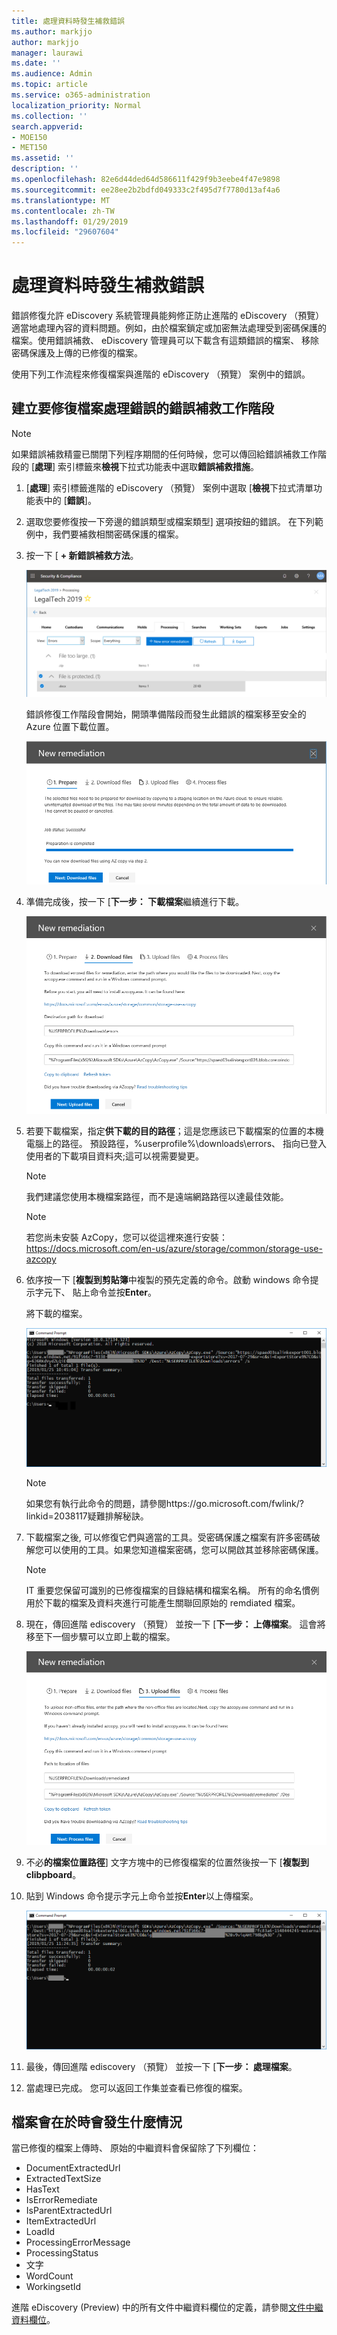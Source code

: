 ```yaml
---
title: 處理資料時發生補救錯誤
ms.author: markjjo
author: markjjo
manager: laurawi
ms.date: ''
ms.audience: Admin
ms.topic: article
ms.service: o365-administration
localization_priority: Normal
ms.collection: ''
search.appverid:
- MOE150
- MET150
ms.assetid: ''
description: ''
ms.openlocfilehash: 82e6d44ded64d586611f429f9b3eebe4f47e9898
ms.sourcegitcommit: ee28ee2b2bdfd049333c2f495d7f7780d13af4a6
ms.translationtype: MT
ms.contentlocale: zh-TW
ms.lasthandoff: 01/29/2019
ms.locfileid: "29607604"
---
```

# <a name="error-remediation-when-processing-data"></a>處理資料時發生補救錯誤

錯誤修復允許 eDiscovery 系統管理員能夠修正防止進階的 eDiscovery （預覽） 適當地處理內容的資料問題。例如，由於檔案鎖定或加密無法處理受到密碼保護的檔案。使用錯誤補救、 eDiscovery 管理員可以下載含有這類錯誤的檔案、 移除密碼保護及上傳的已修復的檔案。

使用下列工作流程來修復檔案與進階的 eDiscovery （預覽） 案例中的錯誤。

## <a name="creating-an-error-remediation-session-to-remediate-files-with-processing-errors"></a>建立要修復檔案處理錯誤的錯誤補救工作階段

>[!NOTE]
>如果錯誤補救精靈已關閉下列程序期間的任何時候，您可以傳回給錯誤補救工作階段的 [**處理**] 索引標籤來**檢視**下拉式功能表中選取**錯誤補救措施**。

1. [**處理**] 索引標籤進階的 eDiscovery （預覽） 案例中選取 [**檢視**下拉式清單功能表中的 [**錯誤**]。

2. 選取您要修復按一下旁邊的錯誤類型或檔案類型] 選項按鈕的錯誤。 在下列範例中，我們要補救相關密碼保護的檔案。

3. 按一下 [ **+ 新錯誤補救方法**。

    ![錯誤修復](../media/8c2faf1a-834b-44fc-b418-6a18aed8b81a.png)

    錯誤修復工作階段會開始，開頭準備階段而發生此錯誤的檔案移至安全的 Azure 位置下載位置。

    ![準備錯誤補救方法](../media/390572ec-7012-47c4-a6b6-4cbb5649e8a8.png)

4. 準備完成後，按一下 [**下一步： 下載檔案**繼續進行下載。

    ![下載檔案](../media/6ac04b09-8e13-414a-9e24-7c75ba586363.png)

5. 若要下載檔案，指定**供下載的目的路徑**；這是您應該已下載檔案的位置的本機電腦上的路徑。 預設路徑，%userprofile%\downloads\errors、 指向已登入使用者的下載項目資料夾;這可以視需要變更。

    >[!NOTE]
    >我們建議您使用本機檔案路徑，而不是遠端網路路徑以達最佳效能。

    > [!NOTE]
    > 若您尚未安裝 AzCopy，您可以從這裡來進行安裝：https://docs.microsoft.com/en-us/azure/storage/common/storage-use-azcopy

6. 依序按一下 [**複製到剪貼簿**中複製的預先定義的命令。啟動 windows 命令提示字元下、 貼上命令並按**Enter**。  

    將下載的檔案。

    ![準備錯誤補救方法](../media/f364ab4d-31c5-4375-b69f-650f694a2f69.png)

     > [!NOTE]
     > 如果您有執行此命令的問題，請參閱https://go.microsoft.com/fwlink/?linkid=2038117疑難排解秘訣。

7. 下載檔案之後, 可以修復它們與適當的工具。受密碼保護之檔案有許多密碼破解您可以使用的工具。如果您知道檔案密碼，您可以開啟其並移除密碼保護。
    > [!NOTE]
    > IT 重要您保留可識別的已修復檔案的目錄結構和檔案名稱。 所有的命名慣例用於下載的檔案及資料夾進行可能產生關聯回原始的 remdiated 檔案。

8. 現在，傳回進階 ediscovery （預覽） 並按一下 [**下一步： 上傳檔案**。 這會將移至下一個步驟可以立即上載的檔案。

    ![上傳檔案](../media/af3d8617-1bab-4ecd-8de0-22e53acba240.png)

9. 不必**的檔案位置路徑**] 文字方塊中的已修復檔案的位置然後按一下 [**複製到 clibpboard**。

10. 貼到 Windows 命令提示字元上命令並按**Enter**以上傳檔案。

    ![ff2ff691-629f-4065-9b37-5333f937daf6.png](../media/ff2ff691-629f-4065-9b37-5333f937daf6.png)

11. 最後，傳回進階 ediscovery （預覽） 並按一下 [**下一步： 處理檔案**。

12. 當處理已完成。 您可以返回工作集並查看已修復的檔案。

## <a name="what-happens-when-files-are-remediated"></a>檔案會在於時會發生什麼情況

當已修復的檔案上傳時、 原始的中繼資料會保留除了下列欄位： 

- DocumentExtractedUrl
- ExtractedTextSize
- HasText
- IsErrorRemediate
- IsParentExtractedUrl
- ItemExtractedUrl
- LoadId
- ProcessingErrorMessage
- ProcessingStatus
- 文字
- WordCount
- WorkingsetId

進階 eDiscovery (Preview) 中的所有文件中繼資料欄位的定義，請參閱[文件中繼資料欄位](document-metadata-fields.md)。